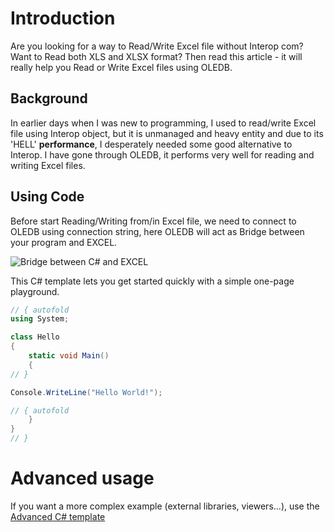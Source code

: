 # Introduction
Are you looking for a way to Read/Write Excel file without Interop com? Want to Read both XLS and XLSX format? Then read this article - it will really help you Read or Write Excel files using OLEDB.

## Background
In earlier days when I was new to programming, I used to read/write Excel file using Interop object, but it is unmanaged and heavy entity and due to its 'HELL' **performance**, I desperately needed some good alternative to Interop. I have gone through OLEDB, it performs very well for reading and writing Excel files.

## Using Code
Before start Reading/Writing from/in Excel file, we need to connect to OLEDB using connection string, here OLEDB will act as Bridge between your program and EXCEL.

![Bridge between C# and EXCEL](https://www.codeproject.com/KB/aspnet/1088970/Bridge.jpg "Bridge between C# and EXCEL")




This C# template lets you get started quickly with a simple one-page playground.

```C# runnable
// { autofold
using System;

class Hello 
{
    static void Main() 
    {
// }

Console.WriteLine("Hello World!");

// { autofold
    }
}
// }
```

# Advanced usage

If you want a more complex example (external libraries, viewers...), use the [Advanced C# template](https://tech.io/select-repo/386)
